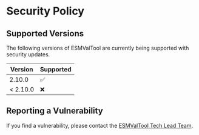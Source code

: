 # Security Policy

## Supported Versions

The following versions of ESMValTool are currently being supported with
security updates.

| Version  | Supported          |
| -------- | ------------------ |
| 2.10.0   | :white_check_mark: |
| < 2.10.0 | :x:                |

## Reporting a Vulnerability

If you find a vulnerability, please contact the
[ESMValTool Tech Lead Team][TLT].

[TLT]: https://github.com/ESMValGroup/Community/tree/main/Tech%20Lead
